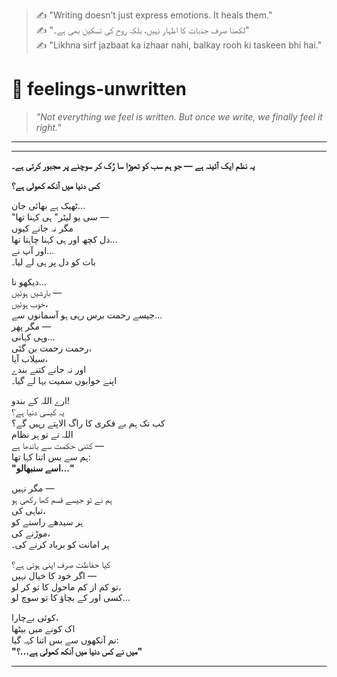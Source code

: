 > ✍️ "Writing doesn’t just express emotions. It heals them."  
> ✍️ "لکھنا صرف جذبات کا اظہار نہیں، بلکہ روح کی تسکین بھی ہے۔"  
> ✍️ "Likhna sirf jazbaat ka izhaar nahi, balkay rooh ki taskeen bhi hai."

# 🌿 feelings-unwritten

> _"Not everything we feel is written. But once we write, we finally feel it right."_  

---
---
**یہ نظم ایک آئینہ ہے — جو ہم سب کو تھوڑا سا رُک کر سوچنے پر مجبور کرتی ہے۔**  

**کس دنیا میں آنکھ کھولی ہے؟**

ٹھیک ہے بھائی جان…  
"سی یو لیٹر" ہی کہنا تھا —  
مگر نہ جانے کیوں  
دل کچھ اور ہی کہنا چاہتا تھا…  
اور آپ نے…  
بات کو دل پر ہی لے لیا۔  

دیکھو نا…  
بارشیں ہوئیں —  
خوب ہوئیں،  
جیسے رحمت برس رہی ہو آسمانوں سے…  
مگر پھر —  
وہی کہانی…  
رحمت زحمت بن گئی،  
سیلاب آیا،  
اور نہ جانے کتنے بندے  
اپنے خوابوں سمیت بہا لے گیا۔  

ارے اللہ کے بندو!  
یہ کیسی دنیا ہے؟  
کب تک ہم بے فکری کا راگ الاپتے رہیں گے؟  
اللہ نے تو ہر نظام  
کتنی حکمت سے باندھا ہے —  
ہم سے بس اتنا کہا تھا:  
**"اسے سنبھالو…"**  

مگر نہیں —  
ہم نے تو جیسے قسم کھا رکھی ہو  
تباہی کی،  
ہر سیدھے راستے کو  
موڑنے کی،  
ہر امانت کو برباد کرنے کی۔  

کیا حفاظت صرف اپنی ہوتی ہے؟  
اگر خود کا خیال نہیں —  
تو کم از کم ماحول کا تو کر لو،  
کسی اور کے بچاؤ کا تو سوچ لو…  

کوئی بےچارا،  
اک کونے میں بیٹھا  
نم آنکھوں سے بس اتنا کہہ گیا:  
**"میں نے کس دنیا میں آنکھ کھولی ہے…؟"**

---
